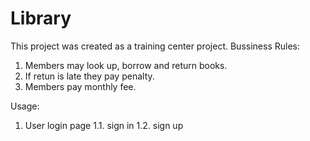 # Library
This project was created as a training center project. 
Bussiness Rules:
1. Members may look up, borrow and return books.
2. If retun is late they pay penalty.
3. Members pay monthly fee.


Usage:
1. User login page
1.1. sign in
1.2. sign up
